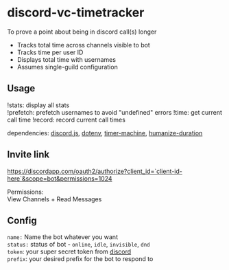 # discord-vc-timetracker

To prove a point about being in discord call(s) longer

- Tracks total time across channels visible to bot
- Tracks time per user ID
- Displays total time with usernames
- Assumes single-guild configuration

## Usage

!stats: display all stats  
!prefetch: prefetch usernames to avoid "undefined" errors
!time: get current call time
!record: record current call times

dependencies: [discord.js](discord.js.org), [dotenv](https://www.npmjs.com/package/dotenv), [timer-machine](https://www.npmjs.com/package/timer-machine), [humanize-duration](humanize-duration)

## Invite link

https://discordapp.com/oauth2/authorize?client_id=`client-id-here`&scope=bot&permissions=1024

Permissions:  
View Channels + Read Messages

## Config

`name:` Name the bot whatever you want  
 `status:` status of bot - `online`, `idle`, `invisible`, `dnd`  
 `token`: your super secret token from [discord](https://discordapp.com/developers/applications/)  
 `prefix`: your desired prefix for the bot to respond to  

